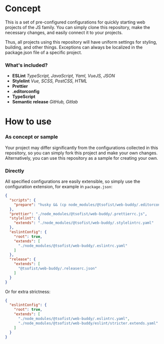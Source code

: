 # Concept
This is a set of pre-configured configurations for quickly starting web projects of the JS family.
You can simply clone this repository, make the necessary changes, and easily connect it to your projects.

Thus, all projects using this repository will have uniform settings for styling, building, and other things.
Exceptions can always be localized in the package.json file of a specific project.

### What's included?
* **ESLint** _TypeScript, JavaScript, Yaml, VueJS, JSON_
* **Stylelint** _Vue, SCSS, PostCSS, HTML_
* **Prettier**
* **.editorconfig**
* **TypeScript**
* **Semantic release** _GitHub, Gitlab_

# How to use

### As concept or sample
Your project may differ significantly from the configurations collected in this repository, so you can simply fork this project and make your own changes. Alternatively, you can use this repository as a sample for creating your own.

### Directly
All specified configurations are easily extensible, so simply use the configuration extension, for example in `package.json`:

```json
{
  "scripts": {
    "prepare": "husky && (cp node_modules/@tsofist/web-buddy/.editorconfig \"$INIT_CWD\" || true)"
  },
  "prettier": "./node_modules/@tsofist/web-buddy/.prettierrc.js",
  "stylelint": {
    "extends": "./node_modules/@tsofist/web-buddy/.stylelintrc.yaml"
  },
  "eslintConfig": {
    "root": true,
    "extends": [
      "./node_modules/@tsofist/web-buddy/.eslintrc.yaml"
    ]
  },
  "release": {
    "extends": [
      "@tsofist/web-buddy/.releaserc.json"
    ]
  }
}
```

Or for extra strictness:
```json
{
  "eslintConfig": {
    "root": true,
    "extends": [
      "./node_modules/@tsofist/web-buddy/.eslintrc.yaml",
      "./node_modules/@tsofist/web-buddy/eslint/stricter.extends.yaml"
    ]
  }
}
```
